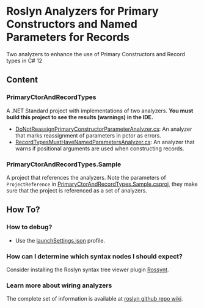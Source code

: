 # Roslyn Analyzers for Primary Constructors and Named Parameters for Records

Two analyzers to enhance the use of Primary Constructors and Record types in C# 12 

## Content
### PrimaryCtorAndRecordTypes
A .NET Standard project with implementations of two analyzers.
**You must build this project to see the results (warnings) in the IDE.**

- [DoNotReassignPrimaryConstructorParameterAnalyzer.cs](DoNotReassignPrimaryConstructorParameterAnalyzer.cs): An analyzer that marks reassignment of parameters in pctor as errors.
- [RecordTypesMustHaveNamedParametersAnalyzer.cs](RecordTypesMustHaveNamedParametersAnalyzer.cs): An analyzer that warns if positional arguments are used when constructing records.

### PrimaryCtorAndRecordTypes.Sample
A project that references the analyzers. Note the parameters of `ProjectReference` in [PrimaryCtorAndRecordTypes.Sample.csproj](../PrimaryCtorAndRecordTypes.Sample/PrimaryCtorAndRecordTypes.Sample.csproj), they make sure that the project is referenced as a set of analyzers. 

## How To?
### How to debug?
- Use the [launchSettings.json](Properties/launchSettings.json) profile.

### How can I determine which syntax nodes I should expect?
Consider installing the Roslyn syntax tree viewer plugin [Rossynt](https://plugins.jetbrains.com/plugin/16902-rossynt/).

### Learn more about wiring analyzers
The complete set of information is available at [roslyn github repo wiki](https://github.com/dotnet/roslyn/blob/main/docs/wiki/README.md).